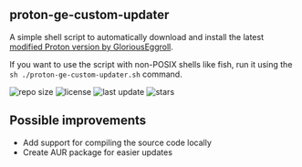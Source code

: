## proton-ge-custom-updater

A simple shell script to automatically download and install the latest [modified Proton version by GloriousEggroll](https://github.com/GloriousEggroll/proton-ge-custom).

If you want to use the script with non-POSIX shells like fish, run it using the `sh ./proton-ge-custom-updater.sh` command.

![repo size](https://img.shields.io/github/repo-size/patrickm32/proton-ge-custom-updater) ![license](https://img.shields.io/github/license/patrickm32/proton-ge-custom-updater) ![last update](https://img.shields.io/github/last-commit/patrickm32/proton-ge-custom-updater) ![stars](https://img.shields.io/github/stars/patrickm32/proton-ge-custom-updater?style=social)

## Possible improvements

- Add support for compiling the source code locally
- Create AUR package for easier updates
